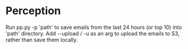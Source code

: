 # Perception
Run pp.py -p 'path' to save emails from the last 24 hours (or top 10) into 'path' directory.
Add --upload / -u as an arg to upload the emails to S3, rather than save them locally.
